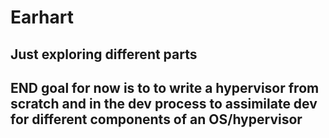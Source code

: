 # Earhart
## Just exploring different parts
## END goal for now is to to write a hypervisor from scratch and in the dev process to assimilate dev for different components of an OS/hypervisor
